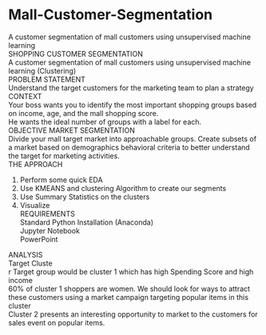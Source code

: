 # Mall-Customer-Segmentation
A customer segmentation of mall customers using unsupervised machine learning<br /> 
SHOPPING CUSTOMER SEGMENTATION<br />
A customer segmentation of mall customers using unsupervised machine learning (Clustering)<br />
PROBLEM STATEMENT<br />
Understand the target customers for the marketing team to plan a strategy<br />
CONTEXT<br />
Your boss wants you to identify the most important shopping groups based on income, age, and the mall shopping score.<br />
He wants the ideal number of groups with a label for each.<br />
OBJECTIVE MARKET SEGMENTATION<br />
Divide your mall target market into approachable groups. Create subsets of a market based on demographics behavioral criteria to better understand the target for marketing activities.<br />
THE APPROACH<br />
1.	Perform some quick EDA<br />
2.	Use KMEANS and clustering Algorithm to create our segments<br />
3.	Use Summary Statistics on the clusters<br />
4.	Visualize<br />
REQUIREMENTS<br />
Standard Python Installation (Anaconda)<br />
Jupyter Notebook<br />
PowerPoint<br />

ANALYSIS<br />
Target Cluste<br />r
Target group would be cluster 1 which has high Spending Score and high income<br />
60% of cluster 1 shoppers are women. We should look for ways to attract these customers using a market campaign targeting popular items in this cluster<br />
Cluster 2 presents an interesting opportunity to market to the customers for sales event on popular items.<br />



